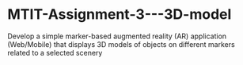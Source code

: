 # MTIT-Assignment-3---3D-model
Develop a simple marker-based augmented reality (AR) application (Web/Mobile)  that displays 3D models of objects on different markers related to a selected scenery
